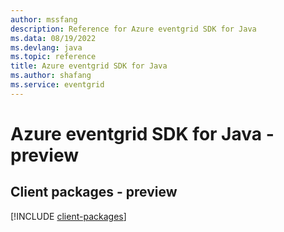 ```yaml
---
author: mssfang
description: Reference for Azure eventgrid SDK for Java
ms.data: 08/19/2022
ms.devlang: java
ms.topic: reference
title: Azure eventgrid SDK for Java
ms.author: shafang
ms.service: eventgrid
---
```

# Azure eventgrid SDK for Java - preview

## Client packages - preview
[!INCLUDE [client-packages](eventgrid-client-index.md)]
